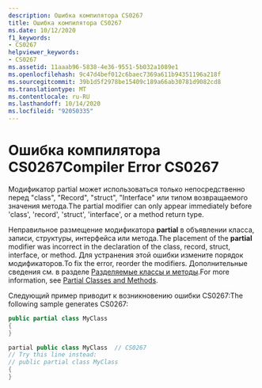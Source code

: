 ```yaml
---
description: Ошибка компилятора CS0267
title: Ошибка компилятора CS0267
ms.date: 10/12/2020
f1_keywords:
- CS0267
helpviewer_keywords:
- CS0267
ms.assetid: 11aaab96-5838-4e36-9551-5b032a1089e1
ms.openlocfilehash: 9c47d4bef012c6baec7369a611b94351196a218f
ms.sourcegitcommit: 39b1d5f2978be15409c189a66ab30781d9082cd8
ms.translationtype: MT
ms.contentlocale: ru-RU
ms.lasthandoff: 10/14/2020
ms.locfileid: "92050335"
---
```

# <a name="compiler-error-cs0267"></a><span data-ttu-id="c8b56-103">Ошибка компилятора CS0267</span><span class="sxs-lookup"><span data-stu-id="c8b56-103">Compiler Error CS0267</span></span>

<span data-ttu-id="c8b56-104">Модификатор partial может использоваться только непосредственно перед "class", "Record", "struct", "Interface" или типом возвращаемого значения метода.</span><span class="sxs-lookup"><span data-stu-id="c8b56-104">The partial modifier can only appear immediately before 'class', 'record', 'struct', 'interface', or a method return type.</span></span>

<span data-ttu-id="c8b56-105">Неправильное размещение модификатора **partial** в объявлении класса, записи, структуры, интерфейса или метода.</span><span class="sxs-lookup"><span data-stu-id="c8b56-105">The placement of the **partial** modifier was incorrect in the declaration of the class, record, struct, interface, or method.</span></span> <span data-ttu-id="c8b56-106">Для устранения этой ошибки измените порядок модификаторов.</span><span class="sxs-lookup"><span data-stu-id="c8b56-106">To fix the error, reorder the modifiers.</span></span> <span data-ttu-id="c8b56-107">Дополнительные сведения см. в разделе [Разделяемые классы и методы](../programming-guide/classes-and-structs/partial-classes-and-methods.md).</span><span class="sxs-lookup"><span data-stu-id="c8b56-107">For more information, see [Partial Classes and Methods](../programming-guide/classes-and-structs/partial-classes-and-methods.md).</span></span>

<span data-ttu-id="c8b56-108">Следующий пример приводит к возникновению ошибки CS0267:</span><span class="sxs-lookup"><span data-stu-id="c8b56-108">The following sample generates CS0267:</span></span>

```csharp
public partial class MyClass
{
}

partial public class MyClass  // CS0267
// Try this line instead:
// public partial class MyClass
{
}
```
